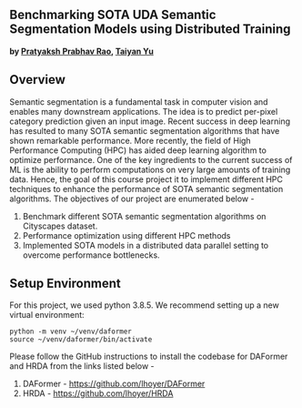 ## Benchmarking SOTA UDA Semantic Segmentation Models using Distributed Training

**by [Pratyaksh Prabhav Rao](pr2257@nyu.edu), [Taiyan Yu](ty2226@nyu.edu)**

## Overview
Semantic segmentation is a fundamental task in computer vision and enables many downstream applications. The idea is to predict per-pixel category prediction given an input image. Recent success in deep learning has resulted to many SOTA semantic segmentation algorithms that have shown remarkable performance. More recently, the field of High Performance Computing (HPC) has aided deep learning algorithm to optimize performance. One of the key ingredients to the current success of ML is the ability to perform computations on very large amounts of training data. Hence, the goal of this course project it to implement different HPC techniques to enhance the performance of SOTA semantic segmentation algorithms. The objectives of our project are enumerated below -

1. Benchmark different SOTA semantic segmentation algorithms on Cityscapes dataset.
2. Performance optimization using different HPC methods
3. Implemented SOTA models in a distributed data parallel setting to overcome performance bottlenecks.

## Setup Environment

For this project, we used python 3.8.5. We recommend setting up a new virtual
environment:

```shell
python -m venv ~/venv/daformer
source ~/venv/daformer/bin/activate
```

Please follow the GitHub instructions to install the codebase for DAFormer and HRDA from the links listed below - 

1. DAFormer - https://github.com/lhoyer/DAFormer
2. HRDA - https://github.com/lhoyer/HRDA


